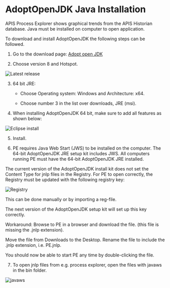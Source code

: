 # AdoptOpenJDK Java Installation

APIS Process Explorer shows graphical trends from the APIS Historian database. Java must be installed on computer to open application.

To download and install AdoptOpenJDK the following steps can be followed.

1. Go to the download page: [Adopt open JDK](https://adoptopenjdk.net/releases.html)

2. Choose version 8 and Hotspot.

![Latest release](../img/adoptopenjdk_websiet_download.png)

3. 64 bit JRE:

    * Choose Operating system: Windows and Architecture: x64.

    * Choose number 3 in the list over downloads, JRE (msi).

4. When installing AdoptOpenJDK 64 bit, make sure to add all features as shown below:

![Eclipse install](../img/adoptopenjdk_64bit_features.png)

5. Install.

6. PE requires Java Web Start (JWS) to be installed on the computer. The 64-bit AdoptOpenJDK JRE setup kit includes JWS. All computers running PE must have the 64-bit AdoptOpenJDK JRE installed.

The current version of the AdoptOpenJDK install kit does not set the Content Type for jnlp files in the Registry. For PE to open correctly, the Registry must be updated with the following registry key:

![Registry](../img/adoptopenjdk_registry_key.png) 

This can be done manually or by importing a reg-file.

The next version of the AdoptOpenJDK setup kit will set up this key correctly.

Workaround: Browse to PE in a browser and download the file. (this file is missing the .jnlp extension).

Move the file from Downloads to the Desktop. Rename the file to include the .jnlp extension, i.e. PE.jnlp.

You should now be able to start PE any time by double-clicking the file.

7. To open jnlp files from e.g. process explorer, open the files with javaws in the bin folder.

![javaws](../img/javaws.png)